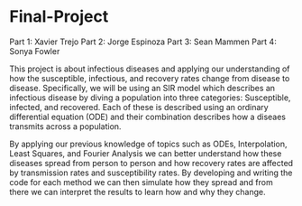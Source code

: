 # Final-Project
Part 1:
    Xavier Trejo
Part 2:
    Jorge Espinoza
Part 3:
    Sean Mammen
Part 4:
    Sonya Fowler

This project is about infectious diseases and applying our understanding of how the susceptible, infectious, and recovery rates change
from disease to disease. Specifically, we will be using an SIR model which describes an infectious disease by diving a population into
three categories: Susceptible, infected, and recovered. Each of these is described using an ordinary differential equation (ODE) and
their combination describes how a diseaes transmits across a population.

By applying our previous knowledge of topics such as ODEs, Interpolation, Least Squares, and Fourier Analysis we can better understand
how these diseases spread from person to person and how recovery rates are affected by transmission rates and susceptibility rates. By
developing and writing the code for each method we can then simulate how they spread and from there we can interpret the results to
learn how and why they change.
